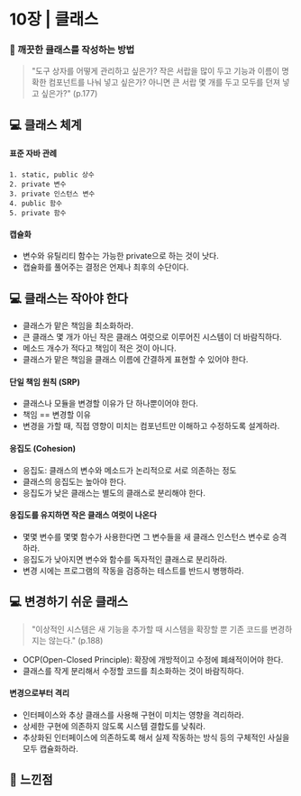 # 10장 | 클래스

### 🚩 깨끗한 클래스를 작성하는 방법

> "도구 상자를 어떻게 관리하고 싶은가? 작은 서랍을 많이 두고 기능과 이름이 명확한 컴포넌트를 나눠 넣고 싶은가? 아니면 큰 서랍 몇 개를 두고 모두를 던져 넣고 싶은가?" (p.177)

## 💻 클래스 체계

#### 표준 자바 관례

```
1. static, public 상수
2. private 변수
3. private 인스턴스 변수
4. public 함수
5. private 함수
```

#### 캡슐화

* 변수와 유틸리티 함수는 가능한 private으로 하는 것이 낫다.
* 캡슐화를 풀어주는 결정은 언제나 최후의 수단이다.

## 💻 클래스는 작아야 한다

* 클래스가 맡은 책임을 최소화하라.
* 큰 클래스 몇 개가 아닌 작은 클래스 여럿으로 이루어진 시스템이 더 바람직하다.
* 메소드 개수가 적다고 책임이 적은 것이 아니다.
* 클래스가 맡은 책임을 클래스 이름에 간결하게 표현할 수 있어야 한다.

#### 단일 책임 원칙 (SRP)

* 클래스나 모듈을 변경할 이유가 단 하나뿐이어야 한다.
* 책임 == 변경할 이유
* 변경을 가할 때, 직접 영향이 미치는 컴포넌트만 이해하고 수정하도록 설계하라.

#### 응집도 (Cohesion)

* 응집도: 클래스의 변수와 메소드가 논리적으로 서로 의존하는 정도
* 클래스의 응집도는 높아야 한다.
* 응집도가 낮은 클래스는 별도의 클래스로 분리해야 한다.

#### 응집도를 유지하면 작은 클래스 여럿이 나온다

* 몇몇 변수를 몇몇 함수가 사용한다면 그 변수들을 새 클래스 인스턴스 변수로 승격하라.
* 응집도가 낮아지면 변수와 함수를 독자적인 클래스로 분리하라.
* 변경 시에는 프로그램의 작동을 검증하는 테스트를 반드시 병행하라.

## 💻 변경하기 쉬운 클래스

> "이상적인 시스템은 새 기능을 추가할 때 시스템을 확장할 뿐 기존 코드를 변경하지는 않는다." (p.188)

* OCP(Open-Closed Principle): 확장에 개방적이고 수정에 폐쇄적이어야 한다.
* 클래스를 작게 분리해서 수정할 코드를 최소화하는 것이 바람직하다.

#### 변경으로부터 격리

* 인터페이스와 추상 클래스를 사용해 구현이 미치는 영향을 격리하라.
* 상세한 구현에 의존하지 않도록 시스템 결합도를 낮춰라.
* 추상화된 인터페이스에 의존하도록 해서 실제 작동하는 방식 등의 구체적인 사실을 모두 캡슐화하라.

## 📝 느낀점


